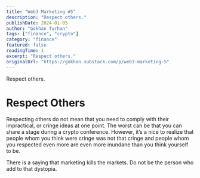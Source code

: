 ```yaml
---
title: "Web3 Marketing #5"
description: "Respect others."
publishDate: 2024-01-05
author: "Gokhan Turhan"
tags: ["finance", "crypto"]
category: "finance"
featured: false
readingTime: 1
excerpt: "Respect others."
originalUrl: "https://gokhan.substack.com/p/web3-marketing-5"
---
```


Respect others.

# Respect Others

Respecting others do not mean that you need to comply with their impractical, or cringe ideas at one point. The worst can be that you can share a stage during a crypto conference. However, it’s a nice to realize that people whom you think were cringe was not that cringe and people whom you respected even more are even more mundane than you think yourself to be.

There is a saying that marketing kills the markets. Do not be the person who add to that dystopia.